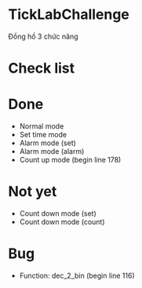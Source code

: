 # TickLabChallenge
Đồng hồ 3 chức năng
# Check list
# Done
 - Normal mode 				                 	
 - Set time mode 				               
 - Alarm mode (set)			               
 - Alarm mode (alarm)			             
 - Count up mode (begin line 178)
# Not yet
 - Count down mode (set)
 - Count down mode (count)	
# Bug
 - Function: dec_2_bin (begin line 116)
